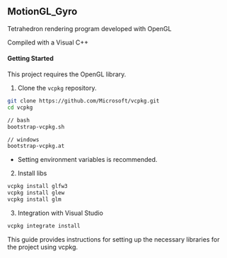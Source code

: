 ## MotionGL_Gyro

Tetrahedron rendering program developed with OpenGL

Compiled with a Visual C++

#### Getting Started
This project requires the OpenGL library.

1. Clone the `vcpkg` repository.
```bash
git clone https://github.com/Microsoft/vcpkg.git
cd vcpkg

// bash
bootstrap-vcpkg.sh

// windows
bootstrap-vcpkg.at
```
* Setting environment variables is recommended.

2. Install libs
```bash
vcpkg install glfw3
vcpkg install glew
vcpkg install glm
```

3. Integration with Visual Studio
```bash
vcpkg integrate install
```

This guide provides instructions for setting up the necessary libraries for the project using vcpkg.

